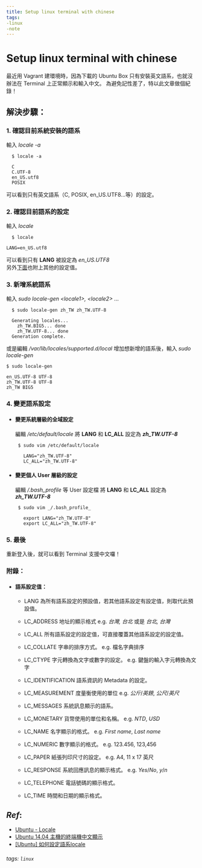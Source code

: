 ```yaml
---
title: Setup linux terminal with chinese
tags: 
-linux
-note
---
```



Setup linux terminal with chinese
===

最近用 Vagrant 建環境時，因為下載的 Ubuntu Box 只有安裝英文語系，也就沒辦法在 Terminal 上正常顯示和輸入中文。
為避免記性差了，特以此文章做個紀錄！

## 解決步驟：

### 1. 確認目前系統安裝的語系
輸入 _locale -a_
```` 
  $ locale -a
  
  C
  C.UTF-8
  en_US.utf8
  POSIX
````
可以看到只有英文語系（C, POSIX, en_US.UTF8...等）的設定。

### 2. 確認目前語系的設定
輸入 _locale_
```` 
  $ locale
  
LANG=en_US.utf8
````
可以看到只有 **LANG** 被設定為 _en_US.UTF8_    
另外[下面](#附錄：)也附上其他的設定值。


### 3. 新增系統語系
輸入 _sudo locale-gen \<locale1\>, \<locale2\>_ ...

```
  $ sudo locale-gen zh_TW zh_TW.UTF-8
  
  Generating locales...
    zh_TW.BIG5... done
    zh_TW.UTF-8... done
  Generation complete.
 ```
或是編輯 _/var/lib/locales/supported.d/local_ 
增加想新增的語系後，輸入 _sudo locale-gen_

```
$ sudo locale-gen

en_US.UTF-8 UTF-8
zh_TW.UTF-8 UTF-8
zh_TW BIG5
```

### 4. 變更語系設定

* #### 變更系統層級的全域設定
  編輯 _/etc/default/locale_
  將  **LANG** 和 **LC_ALL** 設定為 _**zh_TW.UTF-8**_
  
  ```
   $ sudo vim /etc/default/locale
   
     LANG="zh_TW.UTF-8"
     LC_ALL="zh_TW.UTF-8"   
  ``` 
  
* #### 變更個人 User 層級的設定
  編輯 _/.bash_profile_ 等 User 設定檔
  將  **LANG** 和 **LC_ALL** 設定為 _**zh_TW.UTF-8**_
  
  ```
   $ sudo vim _/.bash_profile_
   
     export LANG="zh_TW.UTF-8"
     export LC_ALL="zh_TW.UTF-8"   
  ``` 
  
### 5. 最後
重新登入後，就可以看到 Terminal 支援中文囉！

### 附錄：

* #### 語系設定值：
  * LANG
為所有語系設定的預設值，若其他語系設定有設定值，則取代此預設值。

  * LC_ADDRESS
地址的顯示格式 e.g. _台灣, 台北_ 或是 _台北, 台灣_

  * LC_ALL
所有語系設定的設定值，可直接覆蓋其他語系設定的設定值。

  * LC_COLLATE
字串的排序方式。 e.g. 檔名字典排序

  * LC_CTYPE
字元轉換為文字或數字的設定。 e.g. 鍵盤的輸入字元轉換為文字

  * LC_IDENTIFICATION
語系資訊的 Metadata 的設定。

  * LC_MEASUREMENT
度量衡使用的單位 e.g. _公斤_/_英鎊_, _公尺_/_英尺_

  * LC_MESSAGES
系統訊息顯示的語系。

  * LC_MONETARY
貨幣使用的單位和名稱。 e.g. _NTD_, _USD_

  * LC_NAME
名字顯示的格式。 e.g. _First name_, _Last name_

  * LC_NUMERIC
數字顯示的格式。 e.g. 123.456, 123,456

  * LC_PAPER
紙張列印尺寸的設定。 e.g. A4, 11 x 17 英尺

  * LC_RESPONSE
系統回應訊息的顯示格式。 e.g. _Yes_/_No_, _y_/_n_

  * LC_TELEPHONE
電話號碼的顯示格式。

  * LC_TIME
時間和日期的顯示格式。


## _Ref_:
* [Ubuntu - Locale](https://help.ubuntu.com/community/Locale)
* [Ubuntu 14.04 主機的終端機中文顯示](http://sfs.chc.edu.tw/~chi/blog/index.php?load=read&id=296)
* [[Ubuntu] 如何設定語系locale](http://www.davidpai.tw/ubuntu/2011/ubuntu-set-locale)

###### tags: `linux`
